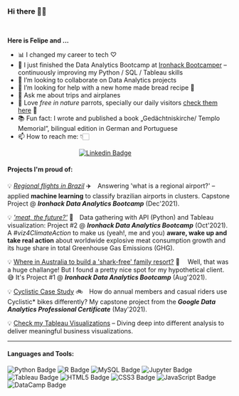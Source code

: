 ### Hi there 👋🏻
<br>

**Here is Felipe and ...**

- 📊 I changed my career to tech ♡
- 🌱 I just finished the Data Analytics Bootcamp at [Ironhack Bootcamper](https://www.ironhack.com/) – continuously improving my Python / SQL / Tableau skills
- 👯 I’m looking to collaborate on Data Analytics projects
- 🤔 I’m looking for help with a new home made bread recipe :bread:
- 💬 Ask me about trips and airplanes
- 🦜 Love *free in nature* parrots, specially our daily visitors [check them here](https://www.wikiaves.com.br/midias.php?tm=f&t=u&u=43713&s=10483#) 💚
- 📚 Fun fact: I wrote and published a book „Gedächtniskirche/ Templo Memorial”, bilingual edition in German and Portuguese
- 📫 How to reach me: 👇🏻

&emsp;&emsp;&emsp;&emsp;&emsp;&emsp;&emsp;&emsp;&emsp;&emsp;&emsp;&ensp;[![Linkedin Badge](https://img.shields.io/badge/LinkedIn-0077B5?style=for-the-badge&logo=linkedin&logoColor=white)](https://www.linkedin.com/in/felipealtermann/)



#### Projects I'm proud of:

💡 [*Regional flights in Brazil*](https://fealt.github.io/brazilian-regional-flights/) ✈️&emsp;Answering 'what is a regional airport?' – applied **machine learning** to classify brazilian airports in clusters. Capstone Project @ ***Ironhack Data Analytics Bootcamp*** (Dec'2021).

💡 [*'meat, the future?'*](https://public.tableau.com/app/profile/altermann/viz/Ironhack_Bootcamp_Project_2_meat_the_future/meat_the_future) 🍖&emsp;Data gathering with API (Python) and Tableau visualization: Project #2 @ ***Ironhack Data Analytics Bootcamp*** (Oct'2021). A *#viz4ClimateAction* to make us (yeah!, me and you) **aware, wake up and take real action** about worldwide explosive meat consumption growth and its huge share in total Greenhouse Gas Emissions (GHG).

💡 [Where in Australia to build a 'shark-free' family resort?](https://fealt.github.io/shark-attacks-australia/) 🦈 &emsp;Well, that was a huge challange! But I found a pretty nice spot for my hypothetical client. 😅 It's Project #1 @ ***Ironhack Data Analytics Bootcamp*** (Aug'2021).

💡 [Cyclistic Case Study](https://www.kaggle.com/altermann/cyclistic-case-study-google) 🚲&emsp;How do annual members and casual riders use Cyclistic* bikes differently? My capstone project from the ***Google Data Analytics Professional Certificate*** (May'2021).

💡 [Check my Tableau Visualizations](https://public.tableau.com/app/profile/altermann) – Diving deep into different analysis to deliver meaningful business visualizations.

<hr>

#### Languages and Tools:

![Python Badge](https://img.shields.io/badge/Python-FFD43B?style=for-the-badge&logo=python&logoColor=darkgreen)
![R Badge](https://img.shields.io/badge/R-276DC3?style=for-the-badge&logo=r&logoColor=white)
![MySQL Badge](https://img.shields.io/badge/MySQL-0000FF?style=for-the-badge&logo=mysql&logoColor=white)
![Jupyter Badge](https://img.shields.io/badge/Jupyter-F37626?style=for-the-badge&logo=jupyter&logoColor=white)
![Tableau Badge](https://img.shields.io/badge/Tableau-E21627?style=for-the-badge&logo=tableau&logoColor=white)
![HTML5 Badge](https://img.shields.io/badge/HTML5-E34F26?style=for-the-badge&logo=html5&logoColor=white)
![CSS3 Badge](https://img.shields.io/badge/CSS3-1572B6?style=for-the-badge&logo=css3&logoColor=white)
![JavaScript Badge](https://img.shields.io/badge/JavaScript-323330?style=for-the-badge&logo=javascript&logoColor=F7DF1E)
![DataCamp Badge](https://img.shields.io/badge/DataCamp-03EF62?style=for-the-badge&logo=datacamp&logoColor=white)

<br>
